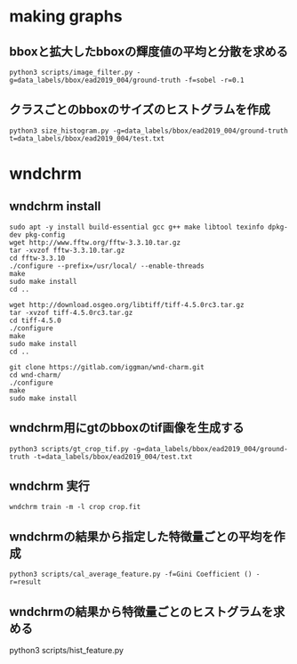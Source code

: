 # making graphs

## bboxと拡大したbboxの輝度値の平均と分散を求める
```
python3 scripts/image_filter.py -g=data_labels/bbox/ead2019_004/ground-truth -f=sobel -r=0.1
```
## クラスごとのbboxのサイズのヒストグラムを作成
```
python3 size_histogram.py -g=data_labels/bbox/ead2019_004/ground-truth t=data_labels/bbox/ead2019_004/test.txt
```
# wndchrm 
## wndchrm install 
```
sudo apt -y install build-essential gcc g++ make libtool texinfo dpkg-dev pkg-config
wget http://www.fftw.org/fftw-3.3.10.tar.gz
tar -xvzof fftw-3.3.10.tar.gz
cd fftw-3.3.10
./configure --prefix=/usr/local/ --enable-threads
make
sudo make install
cd ..

wget http://download.osgeo.org/libtiff/tiff-4.5.0rc3.tar.gz
tar -xvzof tiff-4.5.0rc3.tar.gz
cd tiff-4.5.0
./configure
make
sudo make install
cd ..

git clone https://gitlab.com/iggman/wnd-charm.git
cd wnd-charm/
./configure
make
sudo make install
```
## wndchrm用にgtのbboxのtif画像を生成する
```
python3 scripts/gt_crop_tif.py -g=data_labels/bbox/ead2019_004/ground-truth -t=data_labels/bbox/ead2019_004/test.txt
```
## wndchrm 実行
```
wndchrm train -m -l crop crop.fit
```
## wndchrmの結果から指定した特徴量ごとの平均を作成
```
python3 scripts/cal_average_feature.py -f=Gini Coefficient () -r=result
```
## wndchrmの結果から特徴量ごとのヒストグラムを求める
python3 scripts/hist_feature.py
